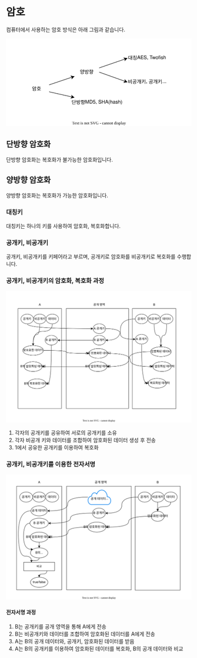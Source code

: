 # 암호

컴퓨터에서 사용하는 암호 방식은 아래 그림과 같습니다.

![Alt text](images/crypto-structure.drawio.svg)

## 단방향 암호화

단방향 암호화는 복호화가 불가능한 암호화입니다.

## 양방향 암호화

양방향 암호화는 복호화가 가능한 암호화입니다.

### 대칭키

대칭키는 하나의 키를 사용하여 암호화, 복호화합니다.

### 공개키, 비공개키

공개키, 비공개키를 키페어라고 부르며, 공개키로 암호화를 비공개키로 복호화를 수행합니다.

### 공개키, 비공개키의 암호화, 복호화 과정

![Alt text](images/crypto-proccess.drawio.svg)

1. 각자의 공개키를 공유하여 서로의 공개키를 소유
2. 각자 비공개 키와 데이터를 조합하여 암호화된 데이터 생성 후 전송
3. 1에서 공유한 공개키를 이용하여 복호화

### 공개키, 비공개키를 이용한 전자서명

<!-- TODO: 잘못 이해함-->

![Alt text](images/digital-sign-proccess.drawio.svg)

#### 전자서명 과정

1. B는 공개키를 공개 영역을 통해 A에게 전송
2. B는 비공개키와 데이터를 조합하여 암호화된 데이터를 A에게 전송
3. A는 B의 공개 데이터와, 공개키, 암호화된 데이터를 받음
4. A는 B의 공개키를 이용하여 암호화된 데이터를 복호화, B의 공개 데이터와 비교
